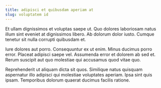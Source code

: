 ```yaml
---
title: adipisci et quibusdam aperiam at
slug: voluptatem id
---
```


Et ullam dignissimos et voluptas saepe ut. Quo dolores laboriosam natus illum sint eveniet at dignissimos libero. Ab dolorum dolor iusto. Cumque tenetur sit nulla corrupti quibusdam et.

Iure dolores aut porro. Consequuntur ex ut enim. Minus ducimus porro error. Placeat adipisci saepe vel. Assumenda error et dolorem ab sed et. Rerum suscipit aut quo molestiae qui accusamus quod vitae quo.

Reprehenderit ut aliquam dicta sit quos. Similique natus quisquam aspernatur illo adipisci qui molestiae voluptates aperiam. Ipsa sint quis ipsam. Temporibus dolorum quaerat ducimus facilis ratione.
